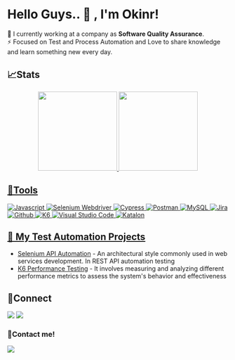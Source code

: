 <!--
**wisnuwm/wisnuwm** is a ✨ _special_ ✨ repository because its `README.md` (this file) appears on your GitHub profile.

Here are some ideas to get you started:

- 🔭 I’m currently working on ...
- 🌱 I’m currently learning ...
- 👯 I’m looking to collaborate on ...
- 🤔 I’m looking for help with ...
- 💬 Ask me about ...
- 📫 How to reach me: ...
- 😄 Pronouns: ...
- ⚡ Fun fact: ...
-->
# Hello Guys.. 👋 , I'm Okinr!
🔭 I currently working at a company as **Software Quality Assurance**.<br/>
⚡ Focused on Test and Process Automation and Love to share knowledge and learn something new every day.

## 📈Stats
<div align="center">
  <a href="https://github.com/okinrtestcase"> 
  <img height="180em" src="https://github-readme-stats-sigma-five.vercel.app/api?username=okinrtestcase&show_icons=true&theme=algolia&include_all_commits=true&count_private=true"/>
  <img height="180em" src="https://github-readme-stats-sigma-five.vercel.app/api/top-langs/?username=okinrtestcase&layout=compact&langs_count=7&theme=algolia"/>
</div>

## 🔨Tools
![Javascript](https://img.shields.io/badge/-javascript-181717?style=for-the-badge&logo=javascript)
![Selenium Webdriver](https://img.shields.io/badge/-selenium-181717?style=for-the-badge&logo=selenium)
![Cypress](https://img.shields.io/badge/-cypress-181717?style=for-the-badge&logo=cypress)
![Postman](https://img.shields.io/badge/-postman-181717?style=for-the-badge&logo=postman)
![MySQL](https://img.shields.io/badge/-mysql-181717?style=for-the-badge&logo=mysql)
![Jira](https://img.shields.io/badge/-jira-181717?style=for-the-badge&logo=jira)
![Github](https://img.shields.io/badge/GitHub-100000?style=for-the-badge&logo=github&logoColor=white)
![K6](https://img.shields.io/badge/-K6-181717?style=for-the-badge&logo=k6)
![Visual Studio Code](https://img.shields.io/badge/Visual%20Studio%20Code-0078d7.svg?style=for-the-badge&logo=visual-studio-code&logoColor=white)
![Katalon](https://img.shields.io/badge/Visual%20Studio%20Code-0078d7.svg?style=for-the-badge&logo=katalon&logoColor=white)

## 📑 My Test Automation Projects <br/>
- [Selenium API Automation](https://github.com/okinrtestcase/REST-API-Automation-Testing) - An architectural style commonly used in web services development. In REST API automation testing
- [K6 Performance Testing](https://github.com/okinrtestcase/K6-Performance-Testing) - It involves measuring and analyzing different performance metrics to assess the system's behavior and effectiveness


## 🔗Connect
<p>
    <a href="https://www.linkedin.com/in/okinursahbani" target="blank"><img src="https://img.shields.io/badge/-linkedin-181717?style=for-the-badge&logo=linkedin" /></a>
     <a href="https://www.instagram.com/nr.sahbani/" target="blank"><img src="https://img.shields.io/badge/-instagram-181717?style=for-the-badge&logo=instagram" /></a>
</p>


### 📝Contact me!
<p>
    <a href="mailto: okinr.testcase@gmail.com" target="blank"><img src="https://img.shields.io/badge/-gmail-181717?style=for-the-badge&logo=gmail" /></a>
</p>
